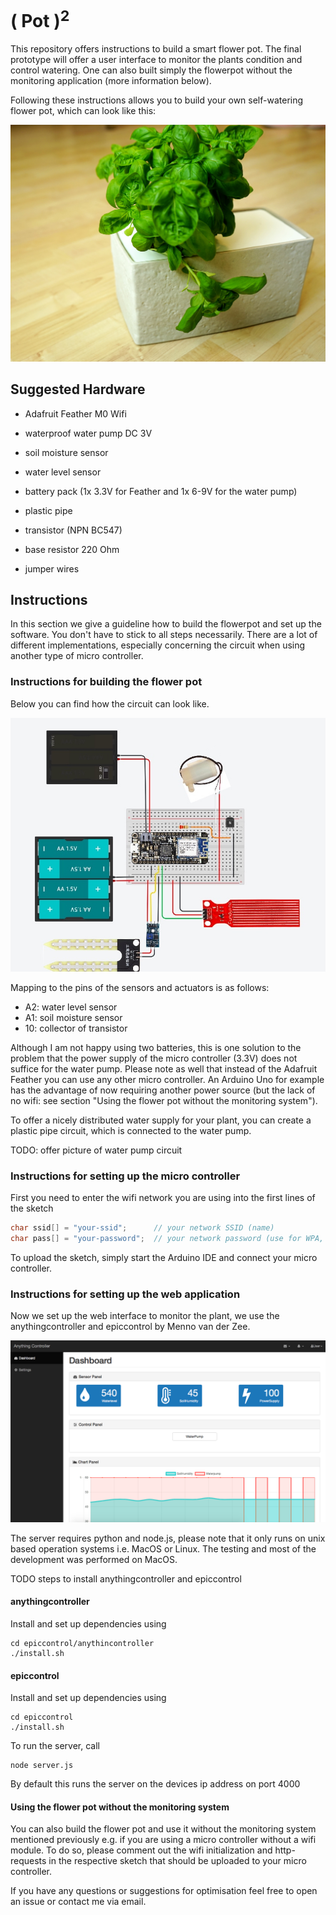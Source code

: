 # ( Pot )<sup>2</sup>

This repository offers instructions to build a smart flower pot. The final prototype will offer a user interface to monitor the plants condition and control watering. One can also built simply the flowerpot without the monitoring application (more information below).

Following these instructions allows you to build your own self-watering flower pot, which can look like this:

![Flower Pot Example](/images/FlowerPotExample.jpg)

## Suggested Hardware

- Adafruit Feather M0 Wifi
- waterproof water pump DC 3V
- soil moisture sensor
- water level sensor
- battery pack (1x 3.3V for Feather and 1x 6-9V for the water pump)
- plastic pipe 

- transistor (NPN BC547)
- base resistor 220 Ohm
- jumper wires

## Instructions

In this section we give a guideline how to build the flowerpot and set up the software. You don't have to stick to all steps necessarily. There are a lot of different implementations, especially concerning the circuit when using another type of micro controller. 

### Instructions for building the flower pot

Below you can find how the circuit can look like.

![Flower Pot Example](/images/circuit/circuitIncludingParts.jpg)

Mapping to the pins of the sensors and actuators is as follows:
- A2: water level sensor
- A1: soil moisture sensor
- 10: collector of transistor

Although I am not happy using two batteries, this is one solution to the problem that the power supply of the micro controller (3.3V) does not suffice for the water pump.
Please note as well that instead of the Adafruit Feather you can use any other micro controller. An Arduino Uno for example has the advantage of now requiring another power source (but the lack of no wifi: see section "Using the flower pot without the monitoring system").  

To offer a nicely distributed water supply for your plant, you can create a plastic pipe circuit, which is connected to the water pump.

TODO: offer picture of water pump circuit

### Instructions for setting up the micro controller

First you need to enter the wifi network you are using into the first lines of the sketch
```c
char ssid[] = "your-ssid";      // your network SSID (name)
char pass[] = "your-password";  // your network password (use for WPA, or use as key for WEP)
```

To upload the sketch, simply start the Arduino IDE and connect your micro controller.

### Instructions for setting up the web application

Now we set up the web interface to monitor the plant, we use the anythingcontroller and epiccontrol by Menno van der Zee.

![Web Userinterface Example](/images/MonitoringSystem.png)

The server requires python and node.js, please note that it only runs on unix based operation systems i.e. MacOS or Linux. The testing and most of the development was performed on MacOS.

TODO steps to install anythingcontroller and epiccontrol

#### anythingcontroller
Install and set up dependencies using
```
cd epiccontrol/anythincontroller
./install.sh
```

#### epiccontrol
Install and set up dependencies using
```
cd epiccontrol
./install.sh
```
To run the server, call 
```
node server.js
```
By default this runs the server on the devices ip address on port 4000

#### Using the flower pot without the monitoring system

You can also build the flower pot and use it without the monitoring system mentioned previously e.g. if you are using a micro controller without a wifi module. To do so, please comment out the wifi initialization and http-requests in the respective sketch that should be uploaded to your micro controller. 

If you have any questions or suggestions for optimisation feel free to open an issue or contact me via email.